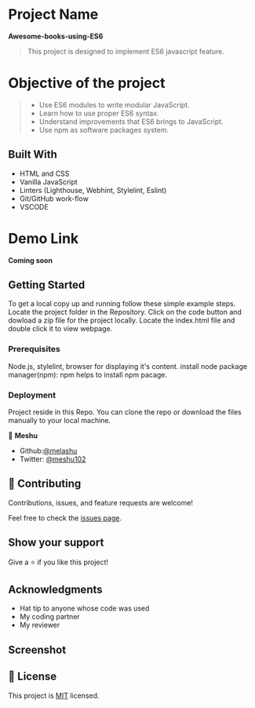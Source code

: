 # Project Name
**Awesome-books-using-ES6**
> This project is designed to implement ES6 javascript feature.

# Objective of the project

> - Use ES6 modules to write modular JavaScript.
> - Learn how to use proper ES6 syntax.
> - Understand improvements that ES6 brings to JavaScript.
> - Use npm as software packages system.

## Built With

- HTML and CSS
- Vanilla JavaScript
- Linters (Lighthouse, Webhint, Stylelint, Eslint)
- Git/GitHub work-flow
- VSCODE

# Demo Link

**Coming soon**

## Getting Started

To get a local copy up and running follow these simple example steps.
Locate the project folder in the Repository.
Click on the code button and dowload a zip file for the project locally.
Locate the index.html file and double click it to view webpage.

### Prerequisites
Node.js, stylelint, browser for displaying it's content.
install node package manager(npm): npm helps to install npm pacage.

### Deployment
  Project reside in this Repo. You can clone the repo or download the files manually to your local machine.

👤 **Meshu**

- Github:[@melashu](https://github.com/melashu)
- Twitter: [@meshu102](https://twitter.com/meshu102)
 
## 🤝 Contributing

Contributions, issues, and feature requests are welcome!

Feel free to check the [issues page](../../issues/).

## Show your support

Give a ⭐️ if you like this project!

## Acknowledgments

- Hat tip to anyone whose code was used
- My coding partner 
- My reviewer

## Screenshot 



## 📝 License

This project is [MIT](./MIT.md) licensed.